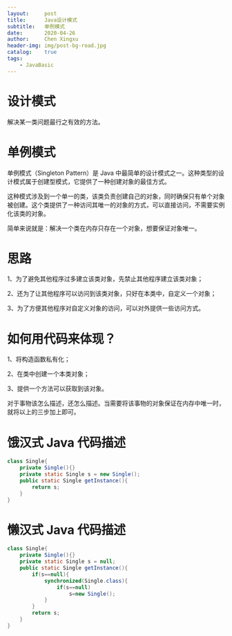 ```yaml
---
layout:     post
title:      Java设计模式
subtitle:   单例模式
date:       2020-04-26
author:     Chen Xingxu
header-img: img/post-bg-road.jpg
catalog:    true
tags:
    - JavaBasic
---
```

# 设计模式

解决某一类问题最行之有效的方法。

# 单例模式

单例模式（Singleton Pattern）是 Java 中最简单的设计模式之一。这种类型的设计模式属于创建型模式，它提供了一种创建对象的最佳方式。

这种模式涉及到一个单一的类，该类负责创建自己的对象，同时确保只有单个对象被创建。这个类提供了一种访问其唯一的对象的方式，可以直接访问，不需要实例化该类的对象。

简单来说就是：解决一个类在内存只存在一个对象，想要保证对象唯一。

# 思路

1、为了避免其他程序过多建立该类对象，先禁止其他程序建立该类对象；

2、还为了让其他程序可以访问到该类对象，只好在本类中，自定义一个对象；

3、为了方便其他程序对自定义对象的访问，可以对外提供一些访问方式。

# 如何用代码来体现？

1、将构造函数私有化；

2、在类中创建一个本类对象；

3、提供一个方法可以获取到该对象。

对于事物该怎么描述，还怎么描述。当需要将该事物的对象保证在内存中唯一时，就将以上的三步加上即可。

# 饿汉式 Java 代码描述

```java
class Single{
    private Single(){}
    private static Single s = new Single();
    public static Single getInstance(){
        return s;
    }
}
```

# 懒汉式 Java 代码描述

```java
class Single{
    private Single(){}
    private static Single s = null;
    public static Single getInstance(){
        if(s==null){
            synchronized(Single.class){
                if(s==null)
                    s=new Single();
            }
        }
        return s;
    }
}
```

